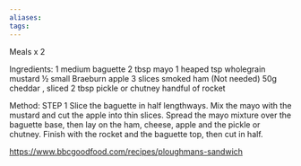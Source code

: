 ```yaml
---
aliases:
tags:
---
```


Meals x 2

Ingredients:
1 medium baguette
2 tbsp mayo
1 heaped tsp wholegrain mustard
½ small Braeburn apple
3 slices smoked ham (Not needed)
50g cheddar , sliced
2 tbsp pickle or chutney
handful of rocket

Method:
STEP 1
Slice the baguette in half lengthways. Mix the mayo with the mustard and cut the apple into thin slices. Spread the mayo mixture over the baguette base, then lay on the ham, cheese, apple and the pickle or chutney. Finish with the rocket and the baguette top, then cut in half.

https://www.bbcgoodfood.com/recipes/ploughmans-sandwich